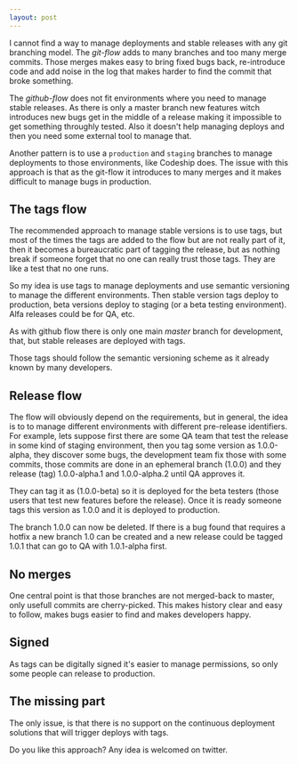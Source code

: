 ```yaml
---
layout: post
---
```


I cannot find a way to manage deployments and stable releases with any git
branching model. The *git-flow* adds to many branches and too many merge
commits. Those merges makes easy to bring fixed bugs back, re-introduce code
and add noise in the log that makes harder to find the commit that broke
something.

The *github-flow* does not fit environments where you need to manage stable
releases. As there is only a master branch new features witch introduces new
bugs get in the middle of a release making it impossible to get something
throughly tested. Also it doesn't help managing deploys and then you need
some external tool to manage that.

Another pattern is to use a `production` and `staging` branches to manage
deployments to those environments, like Codeship does. The issue with this
approach is that as the git-flow it introduces to many merges and it makes
difficult to manage bugs in production.

## The tags flow

The recommended approach to manage stable versions is to use tags, but most of
the times the tags are added to the flow but are not really part of it, then it
becomes a bureaucratic part of tagging the release, but as nothing break if
someone forget that no one can really trust those tags. They are like a test
that no one runs.

So my idea is use tags to manage deployments and use semantic versioning to
manage the different environments. Then stable version tags deploy to
production, beta versions deploy to staging (or a beta testing environment).
Alfa releases could be for QA, etc.

As with github flow there is only one main *master* branch for development,
that, but stable releases are deployed with tags.

Those tags should follow the semantic versioning scheme as it already known by
many developers.

## Release flow

The flow will obviously depend on the requirements, but in general, the idea is
to to manage different environments with different pre-release identifiers. For
example, lets suppose first there are some QA team that test the release in
some kind of staging environment, then you tag some version as 1.0.0-alpha,
they discover some bugs, the development team fix those with some commits,
those commits are done in an ephemeral branch (1.0.0) and they release (tag)
1.0.0-alpha.1 and 1.0.0-alpha.2 until QA approves it.

They can tag it as (1.0.0-beta) so it is deployed for the beta testers (those
users that test new features before the release). Once it is ready someone tags
this version as 1.0.0 and it is deployed to production. 

The branch 1.0.0 can now be deleted. If there is a bug found that requires a
hotfix a new branch 1.0 can be created and a new release could be tagged 1.0.1
that can go to QA with 1.0.1-alpha first.

## No merges

One central point is that those branches are not merged-back to master, only
usefull commits are cherry-picked. This makes history clear and easy to follow,
makes bugs easier to find and makes developers happy.

## Signed

As tags can be digitally signed it's easier to manage permissions, so only some
people can release to production.

## The missing part

The only issue, is that there is no support on the continuous deployment
solutions that will trigger deploys with tags.

Do you like this approach? Any idea is welcomed on twitter.

